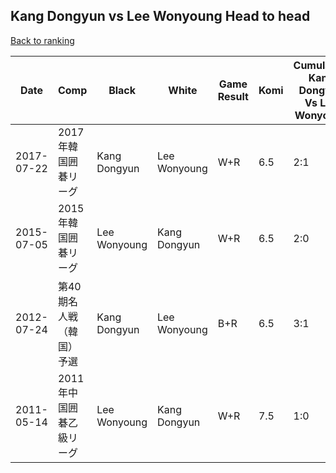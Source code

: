 ## Kang Dongyun vs Lee Wonyoung Head to head

[Back to ranking](../../index.md)




| **Date** | **Comp** | **Black** | **White** | **Game Result** | **Komi** | **Cumulative Kang Dongyun Vs Lee Wonyoung** | **Kang Dongyun Streak** | **Lee Wonyoung Streak** | 
| --- | --- | --- | --- | --- | --- | --- | --- | --- |
| 2017-07-22 | 2017年韓国囲碁リーグ | Kang Dongyun | Lee Wonyoung | W+R | 6.5 | 2:1 | 0 | 1 | 
| 2015-07-05 | 2015年韓国囲碁リーグ | Lee Wonyoung | Kang Dongyun | W+R | 6.5 | 2:0 | 2 | 0 | 
| 2012-07-24 | 第40期名人戦（韓国）予選 | Kang Dongyun | Lee Wonyoung | B+R | 6.5 | 3:1 | 1 | 0 | 
| 2011-05-14 | 2011年中国囲碁乙級リーグ | Lee Wonyoung | Kang Dongyun | W+R | 7.5 | 1:0 | 1 | 0 |




